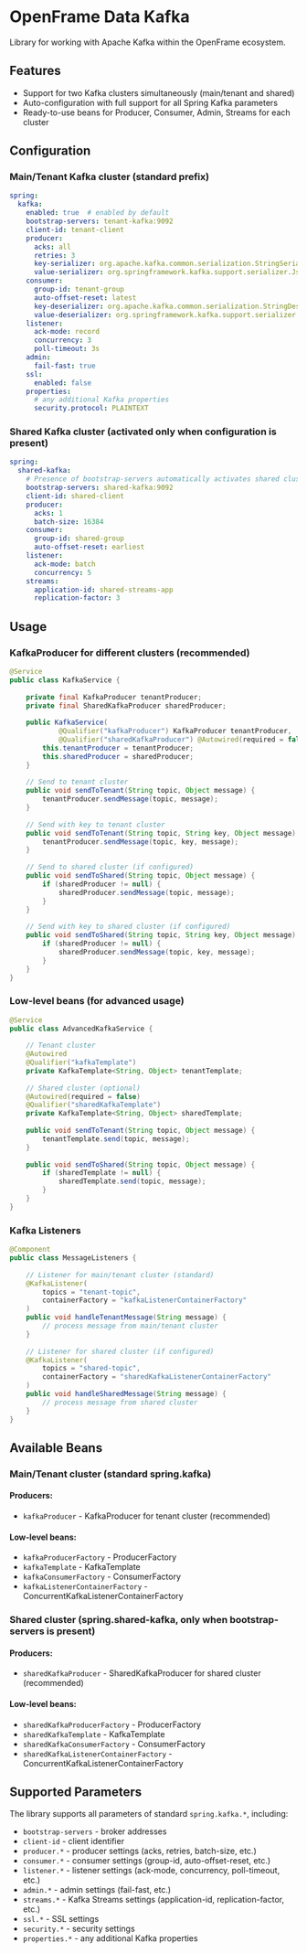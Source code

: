 # OpenFrame Data Kafka

Library for working with Apache Kafka within the OpenFrame ecosystem.

## Features

- Support for two Kafka clusters simultaneously (main/tenant and shared)
- Auto-configuration with full support for all Spring Kafka parameters
- Ready-to-use beans for Producer, Consumer, Admin, Streams for each cluster

## Configuration

### Main/Tenant Kafka cluster (standard prefix)

```yaml
spring:
  kafka:
    enabled: true  # enabled by default
    bootstrap-servers: tenant-kafka:9092
    client-id: tenant-client
    producer:
      acks: all
      retries: 3
      key-serializer: org.apache.kafka.common.serialization.StringSerializer
      value-serializer: org.springframework.kafka.support.serializer.JsonSerializer
    consumer:
      group-id: tenant-group
      auto-offset-reset: latest
      key-deserializer: org.apache.kafka.common.serialization.StringDeserializer
      value-deserializer: org.springframework.kafka.support.serializer.JsonDeserializer
    listener:
      ack-mode: record
      concurrency: 3
      poll-timeout: 3s
    admin:
      fail-fast: true
    ssl:
      enabled: false
    properties:
      # any additional Kafka properties
      security.protocol: PLAINTEXT
```

### Shared Kafka cluster (activated only when configuration is present)

```yaml
spring:
  shared-kafka:
    # Presence of bootstrap-servers automatically activates shared cluster
    bootstrap-servers: shared-kafka:9092
    client-id: shared-client
    producer:
      acks: 1
      batch-size: 16384
    consumer:
      group-id: shared-group
      auto-offset-reset: earliest
    listener:
      ack-mode: batch
      concurrency: 5
    streams:
      application-id: shared-streams-app
      replication-factor: 3
```

## Usage

### KafkaProducer for different clusters (recommended)

```java
@Service
public class KafkaService {
    
    private final KafkaProducer tenantProducer;
    private final SharedKafkaProducer sharedProducer;
    
    public KafkaService(
            @Qualifier("kafkaProducer") KafkaProducer tenantProducer,
            @Qualifier("sharedKafkaProducer") @Autowired(required = false) SharedKafkaProducer sharedProducer) {
        this.tenantProducer = tenantProducer;
        this.sharedProducer = sharedProducer;
    }
    
    // Send to tenant cluster
    public void sendToTenant(String topic, Object message) {
        tenantProducer.sendMessage(topic, message);
    }
    
    // Send with key to tenant cluster
    public void sendToTenant(String topic, String key, Object message) {
        tenantProducer.sendMessage(topic, key, message);
    }
    
    // Send to shared cluster (if configured)
    public void sendToShared(String topic, Object message) {
        if (sharedProducer != null) {
            sharedProducer.sendMessage(topic, message);
        }
    }
    
    // Send with key to shared cluster (if configured)
    public void sendToShared(String topic, String key, Object message) {
        if (sharedProducer != null) {
            sharedProducer.sendMessage(topic, key, message);
        }
    }
}
```

### Low-level beans (for advanced usage)

```java
@Service
public class AdvancedKafkaService {
    
    // Tenant cluster
    @Autowired
    @Qualifier("kafkaTemplate")
    private KafkaTemplate<String, Object> tenantTemplate;
    
    // Shared cluster (optional)
    @Autowired(required = false)
    @Qualifier("sharedKafkaTemplate")
    private KafkaTemplate<String, Object> sharedTemplate;
    
    public void sendToTenant(String topic, Object message) {
        tenantTemplate.send(topic, message);
    }
    
    public void sendToShared(String topic, Object message) {
        if (sharedTemplate != null) {
            sharedTemplate.send(topic, message);
        }
    }
}
```

### Kafka Listeners

```java
@Component
public class MessageListeners {
    
    // Listener for main/tenant cluster (standard)
    @KafkaListener(
        topics = "tenant-topic",
        containerFactory = "kafkaListenerContainerFactory"
    )
    public void handleTenantMessage(String message) {
        // process message from main/tenant cluster
    }
    
    // Listener for shared cluster (if configured)
    @KafkaListener(
        topics = "shared-topic", 
        containerFactory = "sharedKafkaListenerContainerFactory"
    )
    public void handleSharedMessage(String message) {
        // process message from shared cluster
    }
}
```

## Available Beans

### Main/Tenant cluster (standard spring.kafka)

#### Producers:
- `kafkaProducer` - KafkaProducer for tenant cluster (recommended)

#### Low-level beans:
- `kafkaProducerFactory` - ProducerFactory
- `kafkaTemplate` - KafkaTemplate
- `kafkaConsumerFactory` - ConsumerFactory  
- `kafkaListenerContainerFactory` - ConcurrentKafkaListenerContainerFactory

### Shared cluster (spring.shared-kafka, only when bootstrap-servers is present)

#### Producers:
- `sharedKafkaProducer` - SharedKafkaProducer for shared cluster (recommended)

#### Low-level beans:
- `sharedKafkaProducerFactory` - ProducerFactory
- `sharedKafkaTemplate` - KafkaTemplate
- `sharedKafkaConsumerFactory` - ConsumerFactory
- `sharedKafkaListenerContainerFactory` - ConcurrentKafkaListenerContainerFactory

## Supported Parameters

The library supports all parameters of standard `spring.kafka.*`, including:

- `bootstrap-servers` - broker addresses
- `client-id` - client identifier
- `producer.*` - producer settings (acks, retries, batch-size, etc.)
- `consumer.*` - consumer settings (group-id, auto-offset-reset, etc.)
- `listener.*` - listener settings (ack-mode, concurrency, poll-timeout, etc.)
- `admin.*` - admin settings (fail-fast, etc.)
- `streams.*` - Kafka Streams settings (application-id, replication-factor, etc.)
- `ssl.*` - SSL settings
- `security.*` - security settings
- `properties.*` - any additional Kafka properties